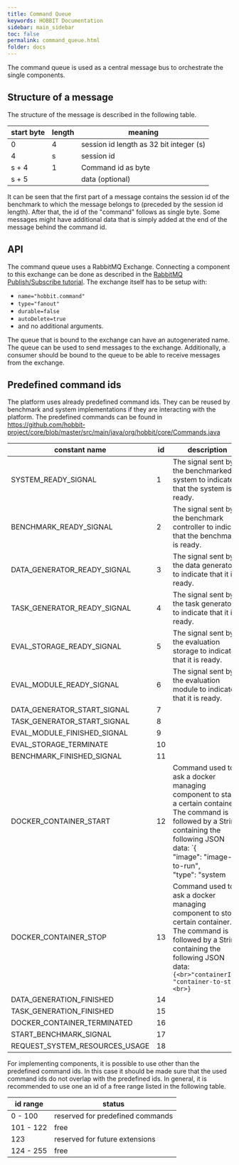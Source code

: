 ```yaml
---
title: Command Queue
keywords: HOBBIT Documentation
sidebar: main_sidebar
toc: false
permalink: command_queue.html
folder: docs
---
```


The command queue is used as a central message bus to orchestrate the single components.

## Structure of a message

The structure of the message is described in the following table.

| start byte | length | meaning |
|---|---|---|
| 0 | 4 | session id length as 32 bit integer (s) |
| 4 | s | session id |
| s + 4 | 1 | Command id as byte |
| s + 5 |  | data (optional) |

It can be seen that the first part of a message contains the session id of the benchmark to which the message belongs to (preceded by the session id length). After that, the id of the "command" follows as single byte. Some messages might have additional data that is simply added at the end of the message behind the command id.


## API

The command queue uses a RabbitMQ Exchange. Connecting a component to this exchange can be done as described in the [RabbitMQ Publish/Subscribe tutorial](https://www.rabbitmq.com/tutorials/tutorial-three-java.html). The exchange itself has to be setup with:
* `name="hobbit.command"`
* `type="fanout"`
* `durable=false`
* `autoDelete=true`
* and no additional arguments.

The queue that is bound to the exchange can have an autogenerated name. The queue can be used to send messages to the exchange. Additionally, a consumer should be bound to the queue to be able to receive messages from the exchange.

## Predefined command ids

The platform uses already predefined command ids. They can be reused by benchmark and system implementations if they are interacting with the platform. The predefined commands can be found in https://github.com/hobbit-project/core/blob/master/src/main/java/org/hobbit/core/Commands.java

**constant name** | **id** | **description**
----------------- | ------ | ---------------
SYSTEM_READY_SIGNAL | 1 | The signal sent by the benchmarked system to indicate that the system is ready.
BENCHMARK_READY_SIGNAL | 2 | The signal sent by the benchmark controller to indicate that the benchmark is ready.
DATA_GENERATOR_READY_SIGNAL | 3 | The signal sent by the data generator to indicate that it is ready.
TASK_GENERATOR_READY_SIGNAL | 4 | The signal sent by the task generator to indicate that it is ready.
EVAL_STORAGE_READY_SIGNAL | 5 | The signal sent by the evaluation storage to indicate that it is ready.
EVAL_MODULE_READY_SIGNAL | 6 | The signal sent by the evaluation module to indicate that it is ready.
DATA_GENERATOR_START_SIGNAL | 7 | 
TASK_GENERATOR_START_SIGNAL | 8 | 
EVAL_MODULE_FINISHED_SIGNAL | 9 | 
EVAL_STORAGE_TERMINATE | 10 | 
BENCHMARK_FINISHED_SIGNAL | 11 | 
DOCKER_CONTAINER_START | 12 | Command used to ask a docker managing component to start a certain container. The command is followed by a String containing the following JSON data: `{<br>"image": "image-to-run",<br> "type": "system|benchmark",<br> "parent":"parent-container-id"<br>}`
DOCKER_CONTAINER_STOP | 13 | Command used to ask a docker managing component to stop a certain container. The command is followed by a String containing the following JSON data: `{<br>"containerId": "container-to-stop"<br>}`
DATA_GENERATION_FINISHED | 14 | 
TASK_GENERATION_FINISHED | 15 | 
DOCKER_CONTAINER_TERMINATED | 16 | 
START_BENCHMARK_SIGNAL | 17 | 
REQUEST_SYSTEM_RESOURCES_USAGE | 18 | 

For implementing components, it is possible to use other than the predefined command ids. In this case it should be made sure that the used command ids do not overlap with the predefined ids. In general, it is recommended to use one an id of a free range listed in the following table.

| id range | status |
|---|---|
| 0 - 100 | reserved for predefined commands |
| 101 - 122 | free |
| 123 | reserved for future extensions |
| 124 - 255 | free |
